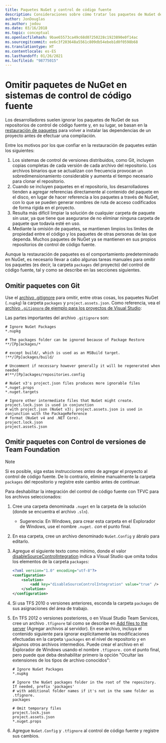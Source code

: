 ```yaml
---
title: Paquetes NuGet y control de código fuente
description: Consideraciones sobre cómo tratar los paquetes de NuGet dentro de los sistemas de control de código fuente y de control de versiones, y cómo omitir paquetes con TFVC y Git.
author: JonDouglas
ms.author: jodou
ms.date: 03/16/2018
ms.topic: conceptual
ms.openlocfilehash: 9bae65573ca49c68d07250228c1923890e0f14ac
ms.sourcegitcommit: ee6c3f203648a5561c809db54ebeb1d0f0598b68
ms.translationtype: HT
ms.contentlocale: es-ES
ms.lasthandoff: 01/26/2021
ms.locfileid: "98775015"
---
```

# <a name="omitting-nuget-packages-in-source-control-systems"></a>Omitir paquetes de NuGet en sistemas de control de código fuente

Los desarrolladores suelen ignorar los paquetes de NuGet de sus repositorios de control de código fuente y, en su lugar, se basan en la [restauración de paquetes](package-restore.md) para volver a instalar las dependencias de un proyecto antes de efectuar una compilación.

Entre los motivos por los que confiar en la restauración de paquetes están los siguientes:

1. Los sistemas de control de versiones distribuidos, como Git, incluyen copias completas de cada versión de cada archivo del repositorio. Los archivos binarios que se actualizan con frecuencia provocan un sobredimensionamiento considerable y aumenta el tiempo necesario para clonar el repositorio.
1. Cuando se incluyen paquetes en el repositorio, los desarrolladores tienden a agregar referencias directamente al contenido del paquete en el disco, en lugar de hacer referencia a los paquetes a través de NuGet, con lo que se pueden generar nombres de ruta de acceso codificados de forma rígida en el proyecto.
1. Resulta más difícil limpiar la solución de cualquier carpeta de paquete sin usar, ya que tiene que asegurarse de no eliminar ninguna carpeta de paquete que todavía esté en uso.
1. Mediante la omisión de paquetes, se mantienen limpios los límites de propiedad entre el código y los paquetes de otras personas de las que dependa. Muchos paquetes de NuGet ya se mantienen en sus propios repositorios de control de código fuente.

Aunque la restauración de paquetes es el comportamiento predeterminado en NuGet, es necesario llevar a cabo algunas tareas manuales para omitir los paquetes (es decir, la carpeta `packages` del proyecto) del control de código fuente, tal y como se describe en las secciones siguientes.

## <a name="omitting-packages-with-git"></a>Omitir paquetes con Git

Use el [archivo .gitignore](https://git-scm.com/docs/gitignore) para omitir, entre otras cosas, los paquetes NuGet (`.nupkg`) la carpeta `packages` y `project.assets.json`. Como referencia, vea el [archivo `.gitignore` de ejemplo para los proyectos de Visual Studio](https://github.com/github/gitignore/blob/master/VisualStudio.gitignore):

Las partes importantes del archivo `.gitignore` son:

```gitignore
# Ignore NuGet Packages
*.nupkg

# The packages folder can be ignored because of Package Restore
**/[Pp]ackages/*

# except build/, which is used as an MSBuild target.
!**/[Pp]ackages/build/

# Uncomment if necessary however generally it will be regenerated when needed
#!**/[Pp]ackages/repositories.config

# NuGet v3's project.json files produces more ignorable files
*.nuget.props
*.nuget.targets

# Ignore other intermediate files that NuGet might create. project.lock.json is used in conjunction
# with project.json (NuGet v3); project.assets.json is used in conjunction with the PackageReference
# format (NuGet v4 and .NET Core).
project.lock.json
project.assets.json
```

## <a name="omitting-packages-with-team-foundation-version-control"></a>Omitir paquetes con Control de versiones de Team Foundation

> [!Note]
> Si es posible, siga estas instrucciones *antes* de agregar el proyecto al control de código fuente. De lo contrario, elimine manualmente la carpeta `packages` del repositorio y registre este cambio antes de continuar.

Para deshabilitar la integración del control de código fuente con TFVC para los archivos seleccionados:

1. Cree una carpeta denominada `.nuget` en la carpeta de la solución (donde se encuentra el archivo `.sln`).
    - Sugerencia: En Windows, para crear esta carpeta en el Explorador de Windows, use el nombre `.nuget.` *con* el punto final.

1. En esa carpeta, cree un archivo denominado `NuGet.Config` y ábralo para editarlo.

1. Agregue el siguiente texto como mínimo, donde el valor [disableSourceControlIntegration](../reference/nuget-config-file.md#solution-section) indica a Visual Studio que omita todos los elementos de la carpeta `packages`:

   ```xml
   <?xml version="1.0" encoding="utf-8"?>
   <configuration>
       <solution>
           <add key="disableSourceControlIntegration" value="true" />
       </solution>
   </configuration>
   ```

1. Si usa TFS 2010 o versiones anteriores, esconda la carpeta `packages` de sus asignaciones del área de trabajo.

1. En TFS 2012 o versiones posteriores, o en Visual Studio Team Services, cree un archivo `.tfignore` tal como se describe en [Add files to the server](/vsts/tfvc/add-files-server?view=vsts#tfignore) (Agregar archivos al servidor). En ese archivo, incluya el contenido siguiente para ignorar explícitamente las modificaciones efectuadas en la carpeta `\packages` en el nivel de repositorio y en algunos otros archivos intermedios. Puede crear el archivo en el Explorador de Windows usando el nombre `.tfignore.` con el punto final, pero puede que deba deshabilitar primero la opción "Ocultar las extensiones de los tipos de archivo conocidos":

   ```cli
   # Ignore NuGet Packages
   *.nupkg

   # Ignore the NuGet packages folder in the root of the repository. If needed, prefix 'packages'
   # with additional folder names if it's not in the same folder as .tfignore.   
   packages

   # Omit temporary files
   project.lock.json
   project.assets.json
   *.nuget.props
   ```

1. Agregue `NuGet.Config` y `.tfignore` al control de código fuente y registre sus cambios.
